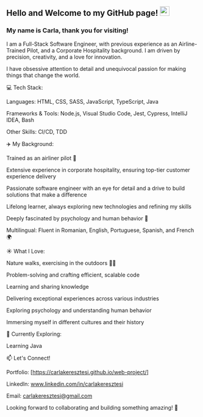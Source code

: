 ## Hello and Welcome to my GitHub page! <img src="https://media.giphy.com/media/hvRJCLFzcasrR4ia7z/giphy.gif" width="25">

### My name is Carla, thank you for visiting! 

I am a Full-Stack Software Engineer, with previous experience as an Airline-Trained Pilot, and a Corporate Hospitality background. I am driven by precision, creativity, and a love for innovation. 

I have obsessive attention to detail and unequivocal passion for making things that change the world.

💻 Tech Stack:

Languages: HTML, CSS, SASS, JavaScript, TypeScript, Java

Frameworks & Tools: Node.js, Visual Studio Code, Jest, Cypress, IntelliJ IDEA, Bash 

Other Skills: CI/CD, TDD

✈️ My Background:

Trained as an airliner pilot 🛫

Extensive experience in corporate hospitality, ensuring top-tier customer experience delivery

Passionate software engineer with an eye for detail and a drive to build solutions that make a difference

Lifelong learner, always exploring new technologies and refining my skills

Deeply fascinated by psychology and human behavior 🧠

Multilingual: Fluent in Romanian, English, Portuguese, Spanish, and French 🌍

☀️ What I Love:

Nature walks, exercising in the outdoors 🌴🔥

Problem-solving and crafting efficient, scalable code

Learning and sharing knowledge

Delivering exceptional experiences across various industries

Exploring psychology and understanding human behavior

Immersing myself in different cultures and their history

🚀 Currently Exploring:

Learning Java

📫 Let's Connect!

Portfolio: [https://carlakeresztesi.github.io/web-project/]

LinkedIn: www.linkedin.com/in/carlakeresztesi

Email: carlakeresztesi@gmail.com


Looking forward to collaborating and building something amazing! 🚀



